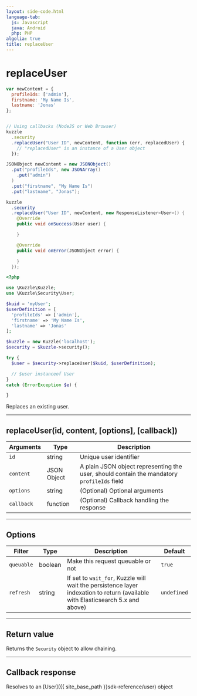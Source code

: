```yaml
---
layout: side-code.html
language-tab:
  js: Javascript
  java: Android
  php: PHP
algolia: true
title: replaceUser
---
```


# replaceUser

```js
var newContent = {
  profileIds: ['admin'],
  firstname: 'My Name Is',
  lastname: 'Jonas'
};


// Using callbacks (NodeJS or Web Browser)
kuzzle
  .security
  .replaceUser("User ID", newContent, function (err, replacedUser) {
    // "replacedUser" is an instance of a User object
  });
```

```java
JSONObject newContent = new JSONObject()
  .put("profileIds", new JSONArray()
    .put("admin")
  )
  .put("firstname", "My Name Is")
  .put("lastname", "Jonas");

kuzzle
  .security
  .replaceUser("User ID", newContent, new ResponseListener<User>() {
    @Override
    public void onSuccess(User user) {

    }

    @Override
    public void onError(JSONObject error) {

    }
  });
```

```php
<?php

use \Kuzzle\Kuzzle;
use \Kuzzle\Security\User;

$kuid = 'myUser';
$userDefinition = [
  'profileIds' => ['admin'],
  'firstname' => 'My Name Is',
  'lastname' => 'Jonas'
];

$kuzzle = new Kuzzle('localhost');
$security = $kuzzle->security();

try {
  $user = $security->replaceUser($kuid, $userDefinition);

  // $user instanceof User
}
catch (ErrorException $e) {

}
```

Replaces an existing user.

---

## replaceUser(id, content, [options], [callback])

| Arguments | Type | Description |
|---------------|---------|----------------------------------------|
| ``id`` | string | Unique user identifier |
| ``content`` | JSON Object | A plain JSON object representing the user, should contain the mandatory ``profileIds`` field |
| ``options`` | string | (Optional) Optional arguments |
| ``callback`` | function | (Optional) Callback handling the response |

---

## Options

| Filter | Type | Description | Default |
|---------------|---------|----------------------------------------|---------|
| ``queuable`` | boolean | Make this request queuable or not  | ``true`` |
| ``refresh`` | string | If set to ``wait_for``, Kuzzle will wait the persistence layer indexation to return (available with Elasticsearch 5.x and above) | ``undefined`` |

---

## Return value

Returns the `Security` object to allow chaining.

---

## Callback response

Resolves to an [User]({{ site_base_path }}sdk-reference/user) object
